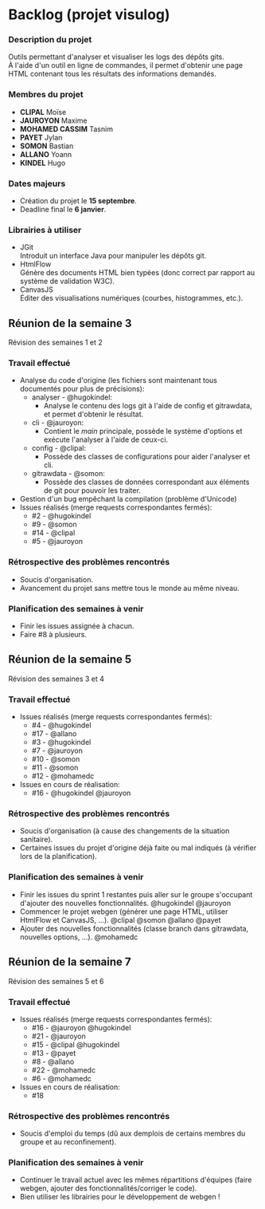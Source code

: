 # Backlog (projet visulog)

### Description du projet

Outils permettant d'analyser et visualiser les logs des dépôts gits.  
À l'aide d'un outil en ligne de commandes, il permet d'obtenir une page HTML contenant tous les résultats des informations demandés.

### Membres du projet

- **CLIPAL** Moïse
- **JAUROYON** Maxime
- **MOHAMED CASSIM** Tasnim
- **PAYET** Jylan
- **SOMON** Bastian
- **ALLANO** Yoann
- **KINDEL** Hugo

### Dates majeurs

- Création du projet le **15 septembre**.
- Deadline final le **6 janvier**.

### Librairies à utiliser

- JGit  
Introduit un interface Java pour manipuler les dépôts git.
- HtmlFlow  
Génère des documents HTML bien typées (donc correct par rapport au système de validation W3C).
- CanvasJS  
Éditer des visualisations numériques (courbes, histogrammes, etc.).

## Réunion de la semaine 3

Révision des semaines 1 et 2

### Travail effectué

- Analyse du code d'origine (les fichiers sont maintenant tous documentés pour plus de précisions):
	- analyser - @hugokindel:
		- Analyse le contenu des logs git à l'aide de config et gitrawdata, et permet d'obtenir le résultat.
	- cli - @jauroyon:
		- Contient le *main* principale, possède le système d'options et exécute l'analyser à l'aide de ceux-ci.
	- config - @clipal:
		- Possède des classes de configurations pour aider l'analyser et cli.
	- gitrawdata - @somon:
		- Possède des classes de données correspondant aux éléments de git pour pouvoir les traiter.
- Gestion d'un bug empêchant la compilation (problème d'Unicode)
- Issues réalisés (merge requests correspondantes fermés):
	- #2 - @hugokindel
	- #9 - @somon
	- #14 - @clipal
	- #5 - @jauroyon

### Rétrospective des problèmes rencontrés

- Soucis d'organisation.
- Avancement du projet sans mettre tous le monde au même niveau.

### Planification des semaines à venir

- Finir les issues assignée à chacun.
- Faire #8 à plusieurs.

## Réunion de la semaine 5

Révision des semaines 3 et 4

### Travail effectué

- Issues réalisés (merge requests correspondantes fermés):
	- #4 - @hugokindel
	- #17 - @allano
	- #3 - @hugokindel
	- #7 - @jauroyon
	- #10 - @somon
	- #11 - @somon
	- #12 - @mohamedc
- Issues en cours de réalisation:
	- #16 - @hugokindel @jauroyon

### Rétrospective des problèmes rencontrés

- Soucis d'organisation (à cause des changements de la situation sanitaire).
- Certaines issues du projet d'origine déjà faite ou mal indiqués (à vérifier lors de la planification).

### Planification des semaines à venir

- Finir les issues du sprint 1 restantes puis aller sur le groupe s'occupant d'ajouter des nouvelles fonctionnalités. @hugokindel @jauroyon
- Commencer le projet webgen (générer une page HTML, utiliser HtmlFlow et CanvasJS, ...). @clipal @somon @allano @payet
- Ajouter des nouvelles fonctionnalités (classe branch dans gitrawdata, nouvelles options, ...). @mohamedc

## Réunion de la semaine 7

Révision des semaines 5 et 6

### Travail effectué

- Issues réalisés (merge requests correspondantes fermés):
	- #16 - @jauroyon @hugokindel
	- #21 - @jauroyon
	- #15 - @clipal @hugokindel
	- #13 - @payet
	- #8 - @allano
	- #22 - @mohamedc
	- #6 - @mohamedc
- Issues en cours de réalisation:
	- #18

### Rétrospective des problèmes rencontrés

- Soucis d'emploi du temps (dû aux demplois de certains membres du groupe et au reconfinement).

### Planification des semaines à venir

- Continuer le travail actuel avec les mêmes répartitions d'équipes (faire webgen, ajouter des fonctionnalités/corriger le code).
- Bien utiliser les librairies pour le développement de webgen !